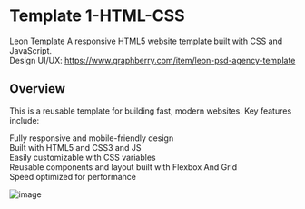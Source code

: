 # Template 1-HTML-CSS

Leon Template A responsive HTML5 website template built with CSS and JavaScript. \
Design UI/UX: https://www.graphberry.com/item/leon-psd-agency-template

## Overview

This is a reusable template for building fast, modern websites. Key features include:

Fully responsive and mobile-friendly design \
Built with HTML5 and CSS3 and JS \
Easily customizable with CSS variables \
Reusable components and layout built with Flexbox And Grid \
Speed optimized for performance

![image](https://github.com/babdellghani/Template1-HTML-CSS/assets/143917624/c884d6da-2616-40ef-ada6-58f7956bf0a2)
